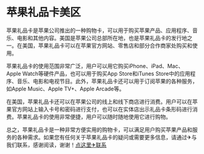 # 苹果礼品卡美区

苹果礼品卡是苹果公司推出的一种购物卡，可以用于购买苹果产品、应用程序、音乐、电影和其他内容。美国是苹果公司总部所在地，也是苹果礼品卡的发行地之一。在美国，苹果礼品卡可以在苹果官方网站、零售店和部分合作商家处购买和使用。

苹果礼品卡的使用范围非常广泛，用户可以用它购买iPhone、iPad、Mac、Apple Watch等硬件产品，也可以用于购买App Store和iTunes Store中的应用程序、音乐、电影和电视节目。此外，苹果礼品卡还可以用于订阅苹果的各种服务，如Apple Music、Apple TV+、Apple Arcade等。

在美国，苹果礼品卡还可以在苹果公司的线上和线下商店进行消费。用户可以在苹果官方网站上输入卡号和密码进行支付，也可以在实体店出示礼品卡条形码进行消费。苹果礼品卡的使用非常便捷，用户可以随时随地使用它进行购物。

总之，苹果礼品卡是一种非常方便实用的购物卡，可以满足用户购买苹果产品和服务的各种需求。如果您有任何关于苹果礼品卡的疑问或需要更多信息，请通过✈与我们联系，感谢阅读，谢谢！[点这里✈联系](https://acc.k02.cc)